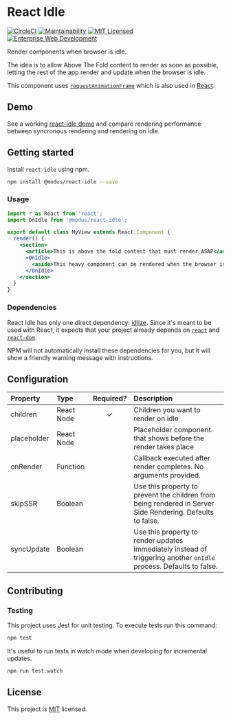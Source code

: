 # React Idle
[![CircleCI](https://circleci.com/gh/ModusCreateOrg/react-idle/tree/master.svg?style=svg)](https://circleci.com/gh/ModusCreateOrg/react-idle/tree/master)
[![Maintainability](https://api.codeclimate.com/v1/badges/326d2ade32726ead6067/maintainability)](https://codeclimate.com/github/ModusCreateOrg/react-idle/maintainability)
[![MIT Licensed](https://img.shields.io/badge/license-MIT-blue.svg?style=flat-square)](https://github.com/ModusCreateOrg/react-idle/blob/master/LICENSE)
[![Enterprise Web Development](https://img.shields.io/badge/powered_by-Modus_Create-blue.svg)](https://moduscreate.com)

Render components when browser is idle.

The idea is to allow Above The Fold content to render as soon as possible, letting the rest of the app render and update when the browser is idle.

This component uses [`requestAnimationFrame`](https://developer.mozilla.org/en-US/docs/Web/API/Window/requestAnimationFrame) which is also used in [React](https://reactjs.org/blog/2017/09/26/react-v16.0.html#javascript-environment-requirements).

## Demo
See a working [react-idle demo](https://react-idle.modus.app/) and compare rendering performance between syncronous rendering and rendering on idle.

## Getting started
Install `react-idle` using npm.

```bash
npm install @modus/react-idle --save
```

### Usage
```jsx
import * as React from 'react';
import OnIdle from '@modus/react-idle';

export default class MyView extends React.Component {
  render() {
    <section>
      <article>This is above the fold content that must render ASAP</article>
      <OnIdle>
        <aside>This heavy component can be rendered when the browser is idle</aside>
      </OnIdle>
    </section>
  }
}
```

### Dependencies
React Idle has only one direct dependency: [idlize](https://www.npmjs.com/package/idlize). Since it's meant to be used with React, it expects that your project already depends on [`react`](https://www.npmjs.com/package/react) and [`react-dom`](https://www.npmjs.com/package/react-dom).

NPM will not automatically install these dependencies for you, but it will show a friendly warning message with instructions.

## Configuration
| Property | Type | Required? | Description |
|:---|:---|:---:|:---|
| children | React Node | ✓ | Children you want to render on idle |
| placeholder | React Node |  | Placeholder component that shows before the render takes place |
| onRender | Function |  | Callback executed after render completes. No arguments provided. |
| skipSSR | Boolean |  | Use this property to prevent the children from being rendered in Server Side Rendering. Defaults to false. |
| syncUpdate | Boolean |  | Use this property to render updates immediately instead of triggering another `onIdle` process. Defaults to false. |

## Contributing

### Testing
This project uses Jest for unit testing. To execute tests run this command:

```sh
npm test
```

It's useful to run tests in watch mode when developing for incremental updates.

```sh
npm run test:watch
```

## License

This project is [MIT](./LICENSE) licensed.
